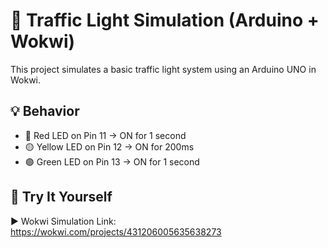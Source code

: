 # 🚦 Traffic Light Simulation (Arduino + Wokwi)

This project simulates a basic traffic light system using an Arduino UNO in Wokwi.

## 💡 Behavior
- 🔴 Red LED on Pin 11 → ON for 1 second
- 🟡 Yellow LED on Pin 12 → ON for 200ms
- 🟢 Green LED on Pin 13 → ON for 1 second

## 🧪 Try It Yourself
▶️ Wokwi Simulation Link: https://wokwi.com/projects/431206005635638273


